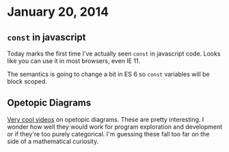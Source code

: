 # January 20, 2014

## `const` in javascript

Today marks the first time I've actually seen `const` in javascript code. Looks
like you can use it in most browsers, even IE 11.

The semantics is going to change a bit in ES 6 so `const` variables will be
block scoped.

## Opetopic Diagrams

[Very cool
videos](http://www.reddit.com/r/dependent_types/comments/1vpepm/video_of_opetopic_diagrams_eric_finsters_work/)
on opetopic diagrams. These are pretty interesting. I wonder how well they
would work for program exploration and development or if they're too purely
categorical. I'm guessing these fall too far on the side of a mathematical
curiosity.
